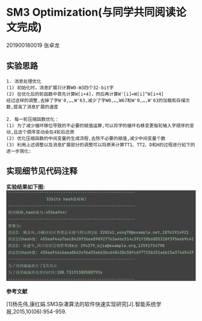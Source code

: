# SM3 Optimization(与同学共同阅读论文完成)            

201900180019 张卓龙               

## 实验思路             
    1. 消息处理优化      
    (1) 初始化时，消息扩展只计算W0-W3四个32-bit字     
    (2) 在优化后的轮函数中首先计算W[i+4]，然后再计算W'[i]=W[i]^W[i+4]                
    经过这样的调整,去掉了字W'0,…,W'63,减少了字W0,…,W67和W'0,…,W'63的加载和存储次数,提高了消息扩展的速度       
       
    2. 每一轮压缩函数优化：          
    (1) 为了减少循环移位导致的不必要的赋值运算,可以将字的循环右移变更每轮输入字顺序的变动,且这个顺序变动会在4轮后还原         
    (2) 优化压缩函数的中间变量的生成流程,去除不必要的赋值,减少中间变量个数          
    (3) 利用上述调整以及消息扩展部分的调整可以将原来计算TT1、TT2、D和H的过程进行如下的进一步简化:          
    
    
## 实现细节见代码注释

**实验结果如下图:**    
![测试结果](https://github.com/Zhang-SDU/cst-project/blob/main/SM3/sm3_birthday_attack/result.png)      


**参考文献**

[1]杨先伟,康红娟.SM3杂凑算法的软件快速实现研究[J].智能系统学报,2015,10(06):954-959.
